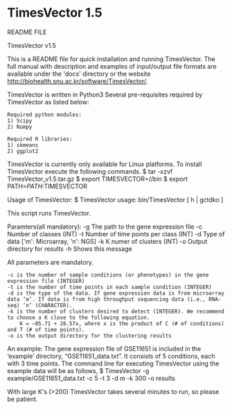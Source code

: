 # TimesVector 1.5
README FILE

TimesVector v1.5

This is a README file for quick installation and running TimesVector. The full manual with description and examples of input/output file formats are available under the 'docs' directory or the website http://biohealth.snu.ac.kr/software/TimesVector/.

TimesVector is written in Python3
Several pre-requisites required by TimesVector as listed below:

	Required python modules:
	1) Scipy
	2) Numpy

	Required R libraries:
	1) skmeans
	2) ggplot2


TimesVector is currently only available for Linux platforms.
To install TimesVector execute the following commands. 
$ tar -xzvf TimesVector_v1.5.tar.gz
$ export TIMESVECTOR=/<path to TimesVector>/bin
$ export PATH=$PATH:$TIMESVECTOR


Usage of TimesVector:
$ TimesVector
usage: bin/TimesVector [ h | gctdko ]

This script runs TimesVector.

Paramters(all mandatory):
   -g      The path to the gene expression file
   -c      Number of classes (INT)
   -t      Number of time points per class (INT)
   -d      Type of data ['m': Microarray, 'n': NGS]
   -k      K numer of clusters (INT)
   -o      Output directory for results
   -h      Shows this message


All parameters are mandatory.

	-c is the number of sample conditions (or phenotypes) in the gene expression file (INTEGER)
	-t is the number of time points in each sample condition (INTEGER)
	-d is the type of the data. If gene expression data is from microarray data ‘m’. If data is from high throughput sequencing data (i.e., RNA-seq) ‘n’ (CHARACTER).
	-k is the number of clusters desired to detect (INTEGER). We recommend to choose a K close to the following equation.
		K = −85.71 + 28.57x, where x is the product of C (# of conditions) and T (# of time points).
	-o is the output directory for the clustering results

An example:
The gene expression file of GSE11651 is included in the ‘example’ directory, “GSE11651_data.txt”.
It consists of 5 conditions, each with 3 time points.
The command line for executing TimesVector using the example data will be as follows,
$ TimesVector -g example/GSE11651_data.txt -c 5 -t 3 -d m -k 300 -o results

With large K's (>200) TimesVector takes several minutes to run, so please be patient.

